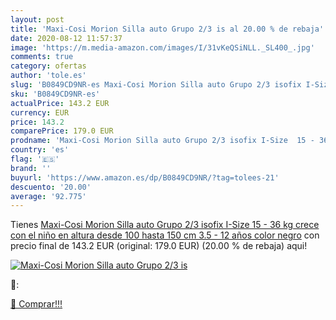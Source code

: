 ```yaml
---
layout: post
title: 'Maxi-Cosi Morion Silla auto Grupo 2/3 is al 20.00 % de rebaja'
date: 2020-08-12 11:57:37
image: 'https://m.media-amazon.com/images/I/31vKeQSiNLL._SL400_.jpg'
comments: true
category: ofertas
author: 'tole.es'
slug: 'B0849CD9NR-es Maxi-Cosi Morion Silla auto Grupo 2/3 isofix I-Size 15 -...'
sku: 'B0849CD9NR-es'
actualPrice: 143.2 EUR
currency: EUR
price: 143.2
comparePrice: 179.0 EUR
prodname: 'Maxi-Cosi Morion Silla auto Grupo 2/3 isofix I-Size  15 - 36 kg  crece con el niño en altura desde 100 hasta 150 cm  3.5 - 12 años   color negro'
country: 'es'
flag: '🇪🇸'
brand: ''
buyurl: 'https://www.amazon.es/dp/B0849CD9NR/?tag=tolees-21'
descuento: '20.00'
average: '92.775'
---
```


Tienes [Maxi-Cosi Morion Silla auto Grupo 2/3 isofix I-Size  15 - 36 kg  crece con el niño en altura desde 100 hasta 150 cm  3.5 - 12 años   color negro](https://www.amazon.es/dp/B0849CD9NR/?tag=tolees-21) con precio final de  143.2 EUR (original: 179.0 EUR) (20.00 %  de rebaja) aqui!

[![Maxi-Cosi Morion Silla auto Grupo 2/3 is](https://m.media-amazon.com/images/I/31vKeQSiNLL._SL400_.jpg)](https://www.amazon.es/dp/B0849CD9NR/?tag=tolees-21)

🔎:


[🛒 Comprar!!!](https://www.amazon.es/dp/B0849CD9NR/?tag=tolees-21)
